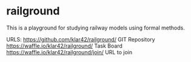 # railground
This is a playground for studying railway models using formal methods.

URLS:
https://github.com/klar42/railground/		GIT Repository
https://waffle.io/klar42/railground/		Task Board
   https://waffle.io/klar42/railground/join/	URL to join
